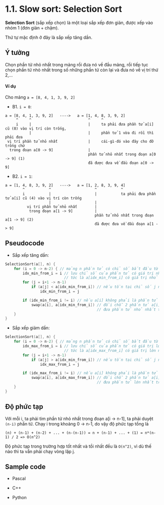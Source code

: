 # 1.1. Slow sort: Selection Sort

**Selection Sort** (sắp xếp chọn) là một loại sắp xếp đơn giản, được xếp vào nhóm 1 (đơn giản + chậm).

Thứ tự mặc định ở đây là sắp xếp tăng dần.

## Ý tưởng

Chọn phần tử nhỏ nhất trong mảng rồi đưa nó về đầu mảng, rồi tiếp tục chọn phần tử nhỏ nhất trong số những phần tử còn lại và đưa nó về vị trí thứ 2,...

#### Ví dụ

Cho mảng `a = [8, 4, 1, 3, 9, 2]`

- B1. `i = 0`:

```
a = [8, 4, 1, 3, 9, 2]   ---->   a = [1, 4, 8, 3, 9, 2]
     ^     ^                          ^     ^
     i     |                          |     ta phải đưa phần tử a[i] cũ (8) vào vị trí còn trống,
           |                          |     phần tử 1 vừa đi rồi thì phải đưa
 vị trí phần tử nhỏ nhất              |     cái-gì-đó vào đây cho đỡ trống chứ
  trong đoạn a[0 -> 9]                |
                                      phần tử nhỏ nhất trong đoạn a[0 -> 9] (1)
                                      đã được đưa về đầu đoạn a[0 -> 9]
```

- B2. `i = 1`:

```
a = [1, 4, 8, 3, 9, 2]   ---->   a = [1, 2, 8, 3, 9, 4]
        ^           ^                    ^           ^
        i           |                    |           ta phải đưa phần tử a[i] cũ (4) vào vị trí còn trống
                    |                    |
          vị trí phần tử nhỏ nhất        |
           trong đoạn a[1 -> 9]          |
                                         phần tử nhỏ nhất trong đoạn a[1 -> 9] (2)
                                         đã được đưa về đầu đoạn a[1 -> 9]
```

## Pseudocode

- Sắp xếp tăng dần:

```cpp
SelectionSort(a[], n) { 
    for (i = 0 -> n-2) { // mảng n phần tử có chỉ số bắt đầu từ 0 và chỉ số kết thúc là n-1
        idx_min_from_i = i // lưu chỉ số của phần tử có giá trị nhỏ nhất trong đoạn a[i -> n-1],
                           // tức là a[idx_min_from_i] có giá trị nhỏ nhất trong đoạn a[i -> n-1]
        for (j = i+1 -> n-1) 
            if (a[j] < a[idx_min_from_i]) // nếu tồn tại chỉ số j nào mà a[j] < a[idx_min_from_i]
                idx_min_from_i = j

        if (idx_min_from_i != i) // nếu a[i] không phải là phần tử nhỏ nhất trong đoạn a[i -> n-1]
            swap(a[i], a[idx_min_from_i]) // đổi chỗ 2 phần tử a[i] và a[idx_min_from_i],
                                          // đưa phần tử nhỏ nhất trong đoạn i -> n về vị trí i (đầu đoạn)
    }
}
```

- Sắp xếp giảm dần:

```cpp
SelectionSort(a[], n) { 
    for (i = 0 -> n-2) { // mảng n phần tử có chỉ số bắt đầu từ 0 và chỉ số kết thúc là n-1
        idx_max_from_i = i // lưu chỉ số của phần tử có giá trị lớn nhất trong đoạn a[i -> n-1],
                           // tức là a[idx_max_from_i] có giá trị lớn nhất trong đoạn a[i -> n-1]
        for (j = i+1 -> n-1) 
            if (a[j] > a[idx_min_from_i]) // nếu tồn tại chỉ số j nào mà a[j] > a[idx_max_from_i]
                idx_max_from_i = j

        if (idx_max_from_i != i) // nếu a[i] không phải là phần tử lớn nhất trong đoạn a[i -> n-1]
            swap(a[i], a[idx_max_from_i]) // đổi chỗ 2 phần tử a[i] và a[idx_max_from_i],
                                          // đưa phần tử lớn nhất trong đoạn i+1 -> n về vị trí i (đầu đoạn)
    }
}
```

## Độ phức tạp

Với mỗi i, ta phải tìm phần tử nhỏ nhất trong đoạn a[i -> n-1], ta phải duyệt `(n-i)` phần tử. Chạy i trong khoảng 0 -> n-1, do vậy độ phức tạp tổng là 

```
(n) + (n-1) + (n-2) + ... + (n-(n-1)) = n + (n-1) + ... + (1) = n*(n-1) / 2 => O(n^2)
```

Độ phức tạp trong trường hợp tốt nhất và tồi nhất đều là `O(n^2)`, vì dù thế nào thì ta vẫn phải chạy vòng lặp j.

## Sample code

- Pascal

- C++

- Python
